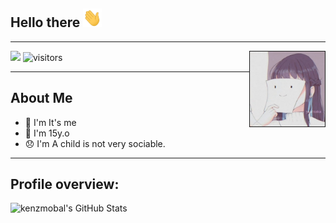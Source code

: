 ## Hello there <img src="https://raw.githubusercontent.com/kenzmobal/kenzmobal/main/assets/wave1.gif" width="30" height="30">
___
<img src="https://raw.githubusercontent.com/kenzmobal/kenzmobal/main/assets/IMG_20201112_031231_558.jpg" width="120" border="1" height="120" align="right">

<a href="https://t.me/todayisshitday"> <img src="https://img.shields.io/badge/Telegram-blue?style=social&logo=Telegram" /></a>
![visitors](https://visitor-badge.laobi.icu/badge?page_id=kenzmobal)
___

## **About Me**

- 🌱 I'm It's me
- 🌷 I'm 15y.o 
- 😞 I'm A child is not very sociable.
----
## **Profile overview:**
![kenzmobal's GitHub Stats](https://github-readme-stats.vercel.app/api?username=kenzmobal&show_icons=true)
